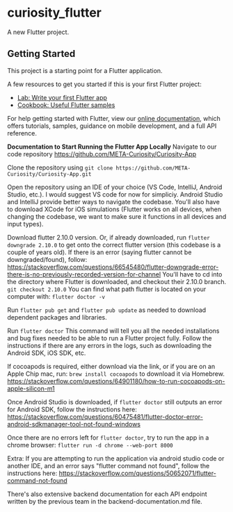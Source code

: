 # curiosity_flutter

A new Flutter project.

## Getting Started

This project is a starting point for a Flutter application.

A few resources to get you started if this is your first Flutter project:

- [Lab: Write your first Flutter app](https://flutter.dev/docs/get-started/codelab)
- [Cookbook: Useful Flutter samples](https://flutter.dev/docs/cookbook)

For help getting started with Flutter, view our
[online documentation](https://flutter.dev/docs), which offers tutorials,
samples, guidance on mobile development, and a full API reference.

**Documentation to Start Running the Flutter App Locally**
Navigate to our code repository
https://github.com/META-Curiosity/Curiosity-App

Clone the repository using
```git clone https://github.com/META-Curiosity/Curiosity-App.git```

Open the repository using an IDE of your choice (VS Code, IntelliJ, Android Studio, etc.). I would suggest VS code for now for simpliciy. Android Studio and IntelliJ provide better ways to navigate the codebase. You'll also have to download XCode for iOS simulations (Flutter works on all devices, when changing the codebase, we want to make sure it functions in all devices and input types).

Download flutter 2.10.0 version. Or, if already downloaded, run ```flutter downgrade 2.10.0``` to get onto the correct flutter version (this codebase is a couple of years old). If there is an error (saying flutter cannot be downgraded/found), follow:
https://stackoverflow.com/questions/66545480/flutter-downgrade-error-there-is-no-previously-recorded-version-for-channel
You'll have to cd into the directory where Flutter is downloaded, and checkout their 2.10.0 branch.
```git checkout 2.10.0``` You can find what path flutter is located on your computer with:
```flutter doctor -v```

Run ```flutter pub get``` and ```flutter pub update``` as needed to download dependent packages and libraries.

Run ```flutter doctor``` This command will tell you all the needed installations and bug fixes needed to be able to run a Flutter project fully. Follow the instructions if there are any errors in the logs, such as downloading the Android SDK, iOS SDK, etc.

If cocoapods is required, either download via the link, or if you are on an Apple Chip mac, run:
```brew install cocoapods``` to download it via Homebrew.
https://stackoverflow.com/questions/64901180/how-to-run-cocoapods-on-apple-silicon-m1

Once Android Studio is downloaded, if ```flutter doctor``` still outputs an error for Android SDK, follow the instructions here: https://stackoverflow.com/questions/60475481/flutter-doctor-error-android-sdkmanager-tool-not-found-windows

Once there are no errors left for ```flutter doctor```, try to run the app in a chrome browser:
```flutter run -d chrome --web-port 8000 ```

Extra: If you are attempting to run the application via android studio code or another IDE, and an error says "flutter command not found", follow the instructions here:
https://stackoverflow.com/questions/50652071/flutter-command-not-found

There's also extensive backend documentation for each API endpoint written by the previous team in the backend-documentation.md file.

